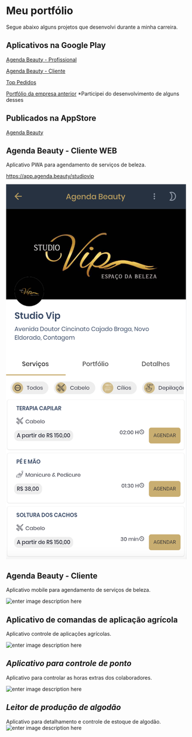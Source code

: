 # Meu portfólio 


Segue abaixo alguns projetos que desenvolvi durante a minha carreira.




## Aplicativos na Google Play

[Agenda Beauty - Profissional](https://play.google.com/store/apps/details?id=br.com.agendabeauty.profissional)

[Agenda Beauty - Cliente](https://play.google.com/store/apps/details?id=br.com.agendabeauty)

[Top Pedidos](https://play.google.com/store/apps/details?id=br.inf.topsoft.tspedidos)

[Portfólio da empresa anterior](https://play.google.com/store/apps/developer?id=Top%20Soft%20Inform%C3%A1tica)
*Participei do desenvolvimento de alguns desses

## Publicados na AppStore
[Agenda Beauty](https://apps.apple.com/br/developer/fernando-santos/id1528904641)






## **Agenda Beauty - Cliente WEB**

Aplicativo PWA para agendamento de serviços de beleza.

https://app.agenda.beauty/studiovip

![enter image description here](https://github.com/weslleyhsantana/portfolio/blob/main/projetos/ab-web-cliente.png?raw=true)




## **Agenda Beauty - Cliente**

Aplicativo mobile para agendamento de serviços de beleza.

![enter image description here](https://github.com/weslleyhsantana/portfolio/blob/1b4e1eaa1c3f312048a8c34bd7b8f3bfd1e53f60/projetos/ab-cliente.gif?raw=true)

## **Aplicativo de comandas de aplicação agrícola**

Aplicativo controle de aplicações agrícolas.

![enter image description here](https://github.com/weslleyhsantana/portfolio/blob/main/projetos/comandas.gif?raw=true)


## ***Aplicativo para controle de ponto***

Aplicativo para controlar as horas extras dos colaboradores.

![enter image description here](https://github.com/weslleyhsantana/portfolio/blob/main/projetos/ponto.gif?raw=true)

## ***Leitor de produção de algodão***

 
Aplicativo para detalhamento e controle de estoque de algodão.
![enter image description here](https://github.com/weslleyhsantana/portfolio/blob/main/projetos/leitor-de-fardinho.gif?raw=true)
